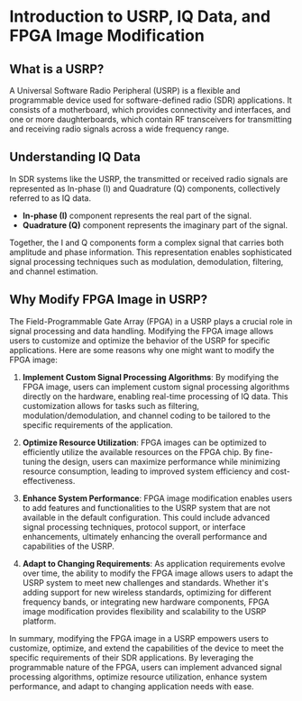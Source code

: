 # Introduction to USRP, IQ Data, and FPGA Image Modification

## What is a USRP?

A Universal Software Radio Peripheral (USRP) is a flexible and programmable device used for software-defined radio (SDR) applications. It consists of a motherboard, which provides connectivity and interfaces, and one or more daughterboards, which contain RF transceivers for transmitting and receiving radio signals across a wide frequency range.

## Understanding IQ Data

In SDR systems like the USRP, the transmitted or received radio signals are represented as In-phase (I) and Quadrature (Q) components, collectively referred to as IQ data. 

- **In-phase (I)** component represents the real part of the signal.
- **Quadrature (Q)** component represents the imaginary part of the signal.

Together, the I and Q components form a complex signal that carries both amplitude and phase information. This representation enables sophisticated signal processing techniques such as modulation, demodulation, filtering, and channel estimation.

## Why Modify FPGA Image in USRP?

The Field-Programmable Gate Array (FPGA) in a USRP plays a crucial role in signal processing and data handling. Modifying the FPGA image allows users to customize and optimize the behavior of the USRP for specific applications. Here are some reasons why one might want to modify the FPGA image:

1. **Implement Custom Signal Processing Algorithms**: By modifying the FPGA image, users can implement custom signal processing algorithms directly on the hardware, enabling real-time processing of IQ data. This customization allows for tasks such as filtering, modulation/demodulation, and channel coding to be tailored to the specific requirements of the application.

2. **Optimize Resource Utilization**: FPGA images can be optimized to efficiently utilize the available resources on the FPGA chip. By fine-tuning the design, users can maximize performance while minimizing resource consumption, leading to improved system efficiency and cost-effectiveness.

3. **Enhance System Performance**: FPGA image modification enables users to add features and functionalities to the USRP system that are not available in the default configuration. This could include advanced signal processing techniques, protocol support, or interface enhancements, ultimately enhancing the overall performance and capabilities of the USRP.

4. **Adapt to Changing Requirements**: As application requirements evolve over time, the ability to modify the FPGA image allows users to adapt the USRP system to meet new challenges and standards. Whether it's adding support for new wireless standards, optimizing for different frequency bands, or integrating new hardware components, FPGA image modification provides flexibility and scalability to the USRP platform.

In summary, modifying the FPGA image in a USRP empowers users to customize, optimize, and extend the capabilities of the device to meet the specific requirements of their SDR applications. By leveraging the programmable nature of the FPGA, users can implement advanced signal processing algorithms, optimize resource utilization, enhance system performance, and adapt to changing application needs with ease.